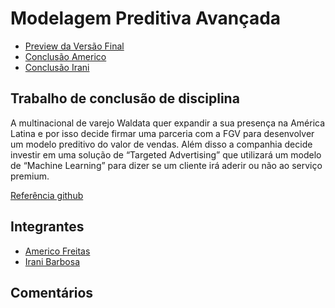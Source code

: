 # Modelagem Preditiva Avançada

- [Preview da Versão Final](http://htmlpreview.github.io/?https://github.com/americofreitasjr/ModPreditivaAvanc_TrabalhoFinal/blob/master/Case_Waldata.html)
- [Conclusão Americo](https://github.com/americofreitasjr/ModPreditivaAvanc_TrabalhoFinal/blob/master/conclusaoAmerico.MD)
- [Conclusão Irani](https://github.com/americofreitasjr/ModPreditivaAvanc_TrabalhoFinal/blob/master/conclusaoIrani.MD)
## Trabalho de conclusão de disciplina

A multinacional de varejo Waldata quer expandir a sua presença na América Latina e por isso decide firmar uma parceria com a FGV para desenvolver um modelo preditivo do
valor de vendas. Além disso a companhia decide investir em uma solução de “Targeted Advertising” que utilizará um modelo de “Machine Learning” para dizer se um cliente irá
aderir ou não ao serviço premium.

[Referência github](https://rbarsotti.github.io/)

## Integrantes

- [Americo Freitas](https://github.com/americofreitasjr)
- [Irani Barbosa](https://github.com/iranijunior)

## Comentários

